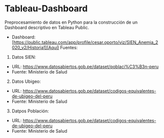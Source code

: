 # Tableau-Dashboard
Preprocesamiento de datos en Python para la construcción de un Dashboard descriptivo en Tableau Public.
* Dashboard: [https://public.tableau.com/app/profile/cesar.oporto/viz/SIEN_Anemia_2020_v2/Historia1](Aquí)
Fuentes:
1. Datos SIEN: 
* URL: https://www.datosabiertos.gob.pe/dataset/poblaci%C3%B3n-peru
* Fuente: Ministerio de Salud

2. Datos Ubigeo: 
* URL: https://www.datosabiertos.gob.pe/dataset/codigos-equivalentes-de-ubigeo-del-peru
* Fuente: Ministerio de Salud

3. Datpos Población: 
* URL: https://www.datosabiertos.gob.pe/dataset/codigos-equivalentes-de-ubigeo-del-peru
* Fuente: Ministerio de Salud
